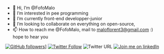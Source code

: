 - 👋 Hi, I’m @FofoMalo
- 👀 I’m interested in pee programming
- 🌱 I’m currently front-end developper-junior
- 💞️ I’m looking to collaborate on everything on open-source,
- 📫 How to reach me @FofoMalo, mail to maloflorent3@gmail.com :) hope to hear you

<!---
FofoMalo/FofoMalo is a ✨ special ✨ repository because its `README.md` (this file) appears on your GitHub profile.
You can click the Preview link to take a look at your changes.
--->
[![GitHub followers](https://img.shields.io/github/followers/fofomalo?style=social)](https://github.com/FofoMalo/)]
[![Twitter Follow](https://camo.githubusercontent.com/8caabd2131f1f25bdd8f81c6882ea7a23792b39962b07163004f052baf225d0a/68747470733a2f2f696d672e736869656c64732e696f2f747769747465722f666f6c6c6f772f6d616c6f5f666c6f72656e743f7374796c653d736f6369616c)](https://img.shields.io/twitter/follow/malo_florent?style=social)
![Twitter URL](https://img.shields.io/twitter/url?style=social&url=https%3A%2F%2Ftwitter.com%2Fmalo_florent)
[![Join me on linkedIn](https://img.shields.io/badge/linkedIn-connect-blue)](https://www.linkedin.com/in/maloflorent/)
